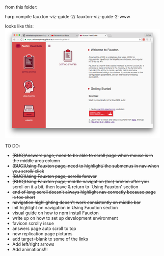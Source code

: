 from this folder: 

  harp compile fauxton-viz-guide-2/ fauxton-viz-guide-2-www

looks like this:
![Screenshot](https://github.com/michellephung/fauxton-viz-guide-2/blob/master/Screen%20Shot%202016-09-13%20at%2012.48.36%20AM.png)



TO DO:

  - ~~[BUG]Answers page, need to be able to scroll page when mouse is in the middle area column~~
  - ~~[BUG]Using Fauxton page, need to highlight/ the submenus in nav when you scroll/ click~~
  - ~~[BUG]Using Fauxton page, scrolls forever~~
  - ~~[BUG]Using Fauxton page, middle navigation (toc) broken after you scroll on it a bit, then leave & return to 'Using Fauxton' section~~
  - ~~end of long scroll doesn't always highlight nav correctly because page is too short~~
  - ~~navigation highlighting doesn't work consistently on middle bar~~
  - init highlight on navigation in Using Fauxtion section
  - visual guide on how to npm install Fauxton
  - write up on how to set up development environment
  - favicon scrolly issue
  - answers page auto scroll to top
  - new replication page pictures
  - add target=blank to some of the links
  - Add left/right arrows
  - Add animations!!!
